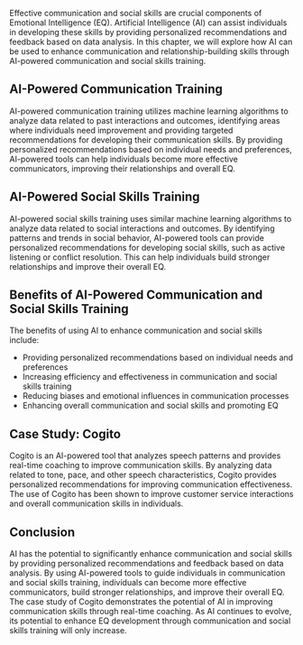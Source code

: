 
Effective communication and social skills are crucial components of Emotional Intelligence (EQ). Artificial Intelligence (AI) can assist individuals in developing these skills by providing personalized recommendations and feedback based on data analysis. In this chapter, we will explore how AI can be used to enhance communication and relationship-building skills through AI-powered communication and social skills training.

AI-Powered Communication Training
---------------------------------

AI-powered communication training utilizes machine learning algorithms to analyze data related to past interactions and outcomes, identifying areas where individuals need improvement and providing targeted recommendations for developing their communication skills. By providing personalized recommendations based on individual needs and preferences, AI-powered tools can help individuals become more effective communicators, improving their relationships and overall EQ.

AI-Powered Social Skills Training
---------------------------------

AI-powered social skills training uses similar machine learning algorithms to analyze data related to social interactions and outcomes. By identifying patterns and trends in social behavior, AI-powered tools can provide personalized recommendations for developing social skills, such as active listening or conflict resolution. This can help individuals build stronger relationships and improve their overall EQ.

Benefits of AI-Powered Communication and Social Skills Training
---------------------------------------------------------------

The benefits of using AI to enhance communication and social skills include:

* Providing personalized recommendations based on individual needs and preferences
* Increasing efficiency and effectiveness in communication and social skills training
* Reducing biases and emotional influences in communication processes
* Enhancing overall communication and social skills and promoting EQ

Case Study: Cogito
------------------

Cogito is an AI-powered tool that analyzes speech patterns and provides real-time coaching to improve communication skills. By analyzing data related to tone, pace, and other speech characteristics, Cogito provides personalized recommendations for improving communication effectiveness. The use of Cogito has been shown to improve customer service interactions and overall communication skills in individuals.

Conclusion
----------

AI has the potential to significantly enhance communication and social skills by providing personalized recommendations and feedback based on data analysis. By using AI-powered tools to guide individuals in communication and social skills training, individuals can become more effective communicators, build stronger relationships, and improve their overall EQ. The case study of Cogito demonstrates the potential of AI in improving communication skills through real-time coaching. As AI continues to evolve, its potential to enhance EQ development through communication and social skills training will only increase.
